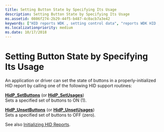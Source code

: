 ```yaml
---
title: Setting Button State by Specifying Its Usage
description: Setting Button State by Specifying Its Usage
ms.assetid: 0806f274-2b29-44f5-b487-4c0acb7a3e42
keywords: ["HID reports WDK , setting control data", "reports WDK HID , setting control data", "button usages WDK HID"]
ms.localizationpriority: medium
ms.date: 10/17/2018
---
```


# Setting Button State by Specifying Its Usage





An application or driver can set the state of buttons in a properly-initialized HID report by calling one of the following HID support routines:

<a href="" id="hidp-setbuttons--or-hidp-setusages-"></a>[**HidP\_SetButtons**](https://docs.microsoft.com/windows-hardware/drivers/hid/hdpi-h-macros) (or [**HidP\_SetUsages**](https://docs.microsoft.com/windows-hardware/drivers/ddi/hidpi/nf-hidpi-hidp_setusages))  
Sets a specified set of buttons to ON (1).

<a href="" id="hidp-unsetbuttons--or-hidp-unsetusages-"></a>[**HidP\_UnsetButtons**](https://docs.microsoft.com/windows-hardware/drivers/hid/hdpi-h-macros) (or [**HidP\_UnsetUsages**](https://docs.microsoft.com/windows-hardware/drivers/ddi/hidpi/nf-hidpi-hidp_unsetusages))  
Sets a specified set of buttons to OFF (zero).

<a href="" id="see-also-initializing-hid-reports-"></a>See also [Initializing HID Reports](initializing-hid-reports.md).  

 

 




